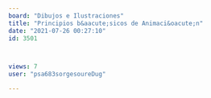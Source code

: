 ```yaml
---
board: "Dibujos e Ilustraciones"
title: "Principios b&aacute;sicos de Animaci&oacute;n"
date: "2021-07-26 00:27:10"
id: 3501



views: 7
user: "psa683sorgesoureDug"

---
```

